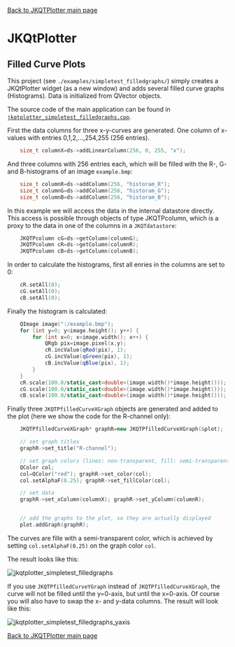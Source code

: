 [Back to JKQTPlotter main page](https://github.com/jkriege2/JKQtPlotter/)

# JKQtPlotter

## Filled Curve Plots
This project (see `./examples/simpletest_filledgraphs/`) simply creates a JKQtPlotter widget (as a new window) and adds several filled curve graphs (Histograms). Data is initialized from QVector<int> objects.

The source code of the main application can be found in  [`jkqtplotter_simpletest_filledgraphs.cpp`](https://github.com/jkriege2/JKQtPlotter/blob/master/examples/simpletest_filledgraphs/jkqtplotter_simpletest_filledgraphs.cpp). 

First the data columns for three x-y-curves are generated. One column of x-values with entries 0,1,2,...,254,255 (256 entries). 
```c++
    size_t columnX=ds->addLinearColumn(256, 0, 255, "x");
```

And three columns with 256 entries each, which will be filled with the R-, G- and B-histograms of an image `example.bmp`:
```c++
    size_t columnR=ds->addColumn(256, "historam_R");
    size_t columnG=ds->addColumn(256, "historam_G");
    size_t columnB=ds->addColumn(256, "historam_B");
```
	
In this example we will access the data in the internal datastore directly. This access is possible through objects of type JKQTPcolumn, which is a proxy to the data in one of the columns in a `JKQTdatastore`:

```c++
    JKQTPcolumn cG=ds->getColumn(columnG);
    JKQTPcolumn cR=ds->getColumn(columnR);
    JKQTPcolumn cB=ds->getColumn(columnB);
```

In order to calculate the histograms, first all enries in the columns are set to 0:

```c++
    cR.setAll(0);
    cG.setAll(0);
    cB.setAll(0);
```

Finally the histogram is calculated:

```c++
    QImage image(":/example.bmp");
    for (int y=0; y<image.height(); y++) {
        for (int x=0; x<image.width(); x++) {
            QRgb pix=image.pixel(x,y);
            cR.incValue(qRed(pix), 1);
            cG.incValue(qGreen(pix), 1);
            cB.incValue(qBlue(pix), 1);
        }
    }
    cR.scale(100.0/static_cast<double>(image.width()*image.height()));
    cG.scale(100.0/static_cast<double>(image.width()*image.height()));
    cB.scale(100.0/static_cast<double>(image.width()*image.height()));
```

Finally three `JKQTPfilledCurveXGraph` objects are generated and added to the plot (here we show the code for the R-channel only):

```c++
    JKQTPfilledCurveXGraph* graphR=new JKQTPfilledCurveXGraph(&plot);

    // set graph titles
    graphR->set_title("R-channel");

    // set graph colors (lines: non-transparent, fill: semi-transparent
    QColor col;
    col=QColor("red"); graphR->set_color(col);
    col.setAlphaF(0.25); graphR->set_fillColor(col);

    // set data
    graphR->set_xColumn(columnX); graphR->set_yColumn(columnR);


    // add the graphs to the plot, so they are actually displayed
    plot.addGraph(graphR);
```

The curves are fille with a semi-transparent color, which is achieved by setting `col.setAlphaF(0.25)` on the graph color `col`.

The result looks like this:

![jkqtplotter_simpletest_filledgraphs](https://raw.githubusercontent.com/jkriege2/JKQtPlotter/master/screenshots/jkqtplotter_simpletest_filledgraphs.png)

If you use `JKQTPfilledCurveYGraph` instead of `JKQTPfilledCurveXGraph`, the curve will not be filled until the y=0-axis, but until the x=0-axis. Of course you will also have to swap the x- and y-data columns. The result will look like this:

![jkqtplotter_simpletest_filledgraphs_yaxis](https://raw.githubusercontent.com/jkriege2/JKQtPlotter/master/screenshots/jkqtplotter_simpletest_filledgraphs_yaxis.png)



[Back to JKQTPlotter main page](https://github.com/jkriege2/JKQtPlotter/)

